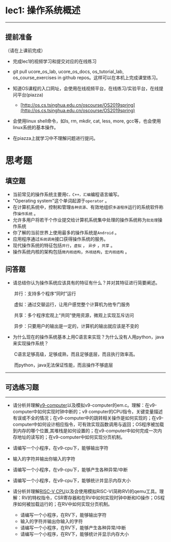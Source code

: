 # lec1: 操作系统概述

---

## **提前准备**

（请在上课前完成）

* 完成lec1的视频学习和提交对应的在线练习
* git pull ucore\_os\_lab, ucore\_os\_docs, os\_tutorial\_lab, os\_course\_exercises in github repos。这样可以在本机上完成课堂练习。
* 知道OS课程的入口网址，会使用在线视频平台，在线练习/实验平台，在线提问平台\(piazza\)
  * [http://os.cs.tsinghua.edu.cn/oscourse/OS2019spring](http://os.cs.tsinghua.edu.cn/oscourse/OS2019spring)


* 会使用linux shell命令，如ls, rm, mkdir, cat, less, more, gcc等，也会使用linux系统的基本操作。
* 在piazza上就学习中不理解问题进行提问。



# 思考题

## 填空题

* 当前常见的操作系统主要用`C，C++，汇编`编程语言编写。
* "Operating system"这个单词起源于`operator` 。
* 在计算机系统中，控制和管理`各种资源`、有效地组织`多道程序`运行的系统软件称作`操作系统` 。
* 允许多用户将若干个作业提交给计算机系统集中处理的操作系统称为`批处理`操作系统
* 你了解的当前世界上使用最多的操作系统是`Android` 。
* 应用程序通过`系统调用`接口获得操作系统的服务。
* 现代操作系统的特征包括`并行`，`虚拟` ， `异步` ，`共享` 。
* 操作系统内核的架构包括`微内核结构`，`外核结构`，`宏内核结构` 。


## 问答题

- 请总结你认为操作系统应该具有的特征有什么？并对其特征进行简要阐述。

  ​	并行：支持多个程序“同时”运行

  ​	虚拟：通过交替运行，让用户感觉整个计算机为他专门服务

  ​	共享：多个程序宏观上“共同”使用资源，微观上实现互斥访问

  ​	异步：只要用户的输出是一定的，计算机的输出就应该是不变的


- 为什么现在的操作系统基本上用C语言来实现？为什么没有人用python，java来实现操作系统？

  ​	C语言足够高级，足够成熟，而且足够底层，而且执行效率高。

  ​	而python，java无法保证性能，而且操作不够底层

---

## 可选练习题

---

- 请分析并理解[v9\-computer](https://github.com/chyyuu/os_tutorial_lab/blob/master/v9_computer/docs/v9_computer.md)以及模拟v9\-computer的em.c。理解：在v9\-computer中如何实现时钟中断的；v9 computer的CPU指令，关键变量描述有误或不全的情况；在v9\-computer中的跳转相关操作是如何实现的；在v9\-computer中如何设计相应指令，可有效实现函数调用与返回；OS程序被加载到内存的哪个位置,其堆栈是如何设置的；在v9\-computer中如何完成一次内存地址的读写的；在v9\-computer中如何实现分页机制。


- 请编写一个小程序，在v9-cpu下，能够输出字符


- 输入的字符并输出你输入的字符


- 请编写一个小程序，在v9-cpu下，能够产生各种异常/中断


- 请编写一个小程序，在v9-cpu下，能够统计并显示内存大小



- 请分析并理解[RISC-V CPU](http://www.riscvbook.com/chinese/)以及会使用模拟RISC\-V(简称RV)的qemu工具。理解：RV的特权指令，CSR寄存器和在RV中如何实现时钟中断和IO操作；OS程序如何被加载运行的；在RV中如何实现分页机制。
  - 请编写一个小程序，在RV下，能够输出字符
  - 输入的字符并输出你输入的字符
  - 请编写一个小程序，在RV下，能够产生各种异常/中断
  - 请编写一个小程序，在RV下，能够统计并显示内存大小
